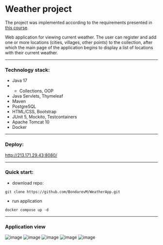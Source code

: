 # Weather project
The project was implemented according to the requirements presented in [this course](https://zhukovsd.github.io/java-backend-learning-course/Projects/WeatherViewer/).

Web application for viewing current weather. The user can register and add one or more locations (cities, villages, other points) to the collection, after which the main page of the application begins to display a list of locations with their current weather.

---
### Technology stack:
+ Java 17
+ + Collections, OOP
+ Java Servlets, Thymeleaf
+ Maven
+ PostgreSQL
+ HTML/CSS, Bootstrap
+ JUnit 5, Mockito, Testcontainers
+ Apache Tomcat 10
+ Docker

___
### Deploy:
http://213.171.29.43:8080/
___
### Quick start:

+ download repo:
```
git clone https://github.com/BondarevM/WeatherApp.git
```
+ run application
```
docker compose up -d
```

___
### Application view
![image](https://github.com/BondarevM/WeatherApp/assets/99888305/a7e0cf52-47e1-435d-9d72-2fe9798d0b50)
![image](https://github.com/BondarevM/WeatherApp/assets/99888305/de982d76-2ae1-41e6-8f8d-00c85c29aab2)
![image](https://github.com/BondarevM/WeatherApp/assets/99888305/3db22fc6-cc4c-4f3e-a45d-42cb822aec68)
![image](https://github.com/BondarevM/WeatherApp/assets/99888305/e3c6cb14-b6ce-46f6-96f5-a440d4fa6521)
![image](https://github.com/BondarevM/WeatherApp/assets/99888305/69eab342-0eb5-4b34-92d1-02f0c4743150)





